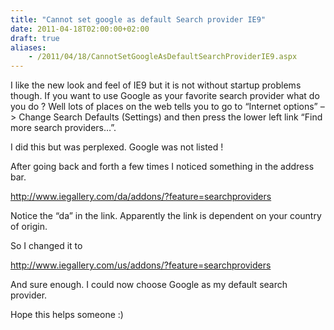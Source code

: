 ```yaml
---
title: "Cannot set google as default Search provider IE9"
date: 2011-04-18T02:00:00+02:00
draft: true
aliases:
    - /2011/04/18/CannotSetGoogleAsDefaultSearchProviderIE9.aspx
---
```

I like the new look and feel of IE9 but it is not without startup problems though. If you want to use Google as your favorite search provider what do you do ? Well lots of places on the web tells you to go to “Internet options” –> Change Search Defaults (Settings) and then press the lower left link “Find more search providers…”.

I did this but was perplexed. Google was not listed !

After going back and forth a few times I noticed something in the address bar.

http://www.iegallery.com/da/addons/?feature=searchproviders

Notice the “da” in the link. Apparently the link is dependent on your country of origin.

So I changed it to

http://www.iegallery.com/us/addons/?feature=searchproviders

And sure enough. I could now choose Google as my default search provider.

Hope this helps someone :)